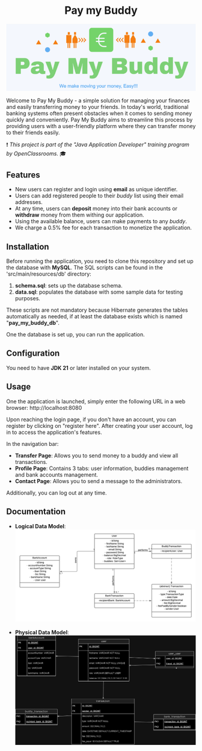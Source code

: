 # <div align="center">Pay my Buddy</div>

![](public/logo.png)

Welcome to Pay My Buddy - a simple solution for managing your finances and easily transferring money to your friends.
In today's world, traditional banking systems often present obstacles when it comes to sending money quickly and conveniently.
Pay My Buddy aims to streamline this process by providing users with a user-friendly platform where they can transfer money to their friends easily.

:exclamation: *This project is part of the "Java Application Developer" training program by OpenClassrooms.* :mortar_board:

## Features

- New users can register and login using **email** as unique identifier.
- Users can add registered people to their *buddy* list using their email addresses.
- At any time, users can **deposit** money into their bank accounts or **withdraw** money from them withing our application.
- Using the available balance, users can make payments to any *buddy*.
- We charge a 0.5% fee for each transaction to monetize the application.

## Installation

Before running the application, you need to clone this repository and set up the database with **MySQL**. The SQL scripts can be found in the 'src/main/resources/db' directory:
1. **schema.sql**: sets up the database schema.
2. **data.sql**: populates the database with some sample data for testing purposes.

These scripts are not mandatory because Hibernate generates the tables automatically as needed, if at least the database exists which is named "**pay_my_buddy_db**".

One the database is set up, you can run the application.

## Configuration

You need to have **JDK 21** or later installed on your system.

## Usage

One the application is launched, simply enter the following URL in a web browser: http://localhost:8080

Upon reaching the login page, if you don't have an account, you can register by clicking on "register here". After creating your user account, log in to access the application's features.

In the navigation bar:
- **Transfer Page**: Allows you to send money to a buddy and view all transactions.
- **Profile Page**: Contains 3 tabs: user information, buddies management and bank accounts management.
- **Contact Page**: Allows you to send a message to the administrators.

Additionally, you can log out at any time.

## Documentation

- **Logical Data Model**: <br>
![](public/ldm.png)
<br><br>
- **Physical Data Model**: <br>
![](public/mpd.png)

